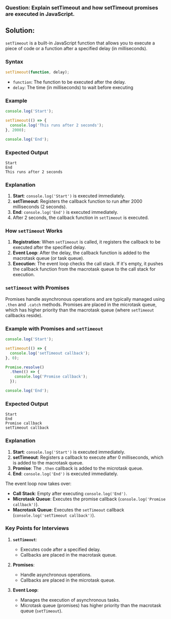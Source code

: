 ### Question: Explain setTimeout and how setTimeout promises are executed in JavaScript.

## Solution:

`setTimeout` is a built-in JavaScript function that allows you to execute a piece of code or a function after a specified delay (in milliseconds).

### Syntax
```js
setTimeout(function, delay);
```

- `function`: The function to be executed after the delay.
- `delay`: The time (in milliseconds) to wait before executing

### Example
```js
console.log('Start');

setTimeout(() => {
  console.log('This runs after 2 seconds');
}, 2000);

console.log('End');
```

### Expected Output
```
Start
End
This runs after 2 seconds
```

### Explanation
1. **Start**: `console.log('Start')` is executed immediately.
2. **setTimeout**: Registers the callback function to run after 2000 milliseconds (2 seconds).
3. **End**: `console.log('End')` is executed immediately.
4. After 2 seconds, the callback function in `setTimeout` is executed.

### How `setTimeout` Works

1. **Registration**: When `setTimeout` is called, it registers the callback to be executed after the specified delay.
2. **Event Loop**: After the delay, the callback function is added to the macrotask queue (or task queue).
3. **Execution**: The event loop checks the call stack. If it's empty, it pushes the callback function from the macrotask queue to the call stack for execution.

### `setTimeout` with Promises

Promises handle asynchronous operations and are typically managed using `.then` and `.catch` methods. Promises are placed in the microtask queue, which has higher priority than the macrotask queue (where `setTimeout` callbacks reside).

### Example with Promises and `setTimeout`
```js
console.log('Start');

setTimeout(() => {
  console.log('setTimeout callback');
}, 0);

Promise.resolve()
  .then(() => {
    console.log('Promise callback');
  });

console.log('End');
```

### Expected Output
```
Start
End
Promise callback
setTimeout callback
```

### Explanation
1. **Start**: `console.log('Start')` is executed immediately.
2. **setTimeout**: Registers a callback to execute after 0 milliseconds, which is added to the macrotask queue.
3. **Promise**: The `.then` callback is added to the microtask queue.
4. **End**: `console.log('End')` is executed immediately.

The event loop now takes over:

- **Call Stack**: Empty after executing `console.log('End')`.
- **Microtask Queue**: Executes the promise callback (`console.log('Promise callback')`).
- **Macrotask Queue**: Executes the `setTimeout` callback (`console.log('setTimeout callback')`).

### Key Points for Interviews

1. **`setTimeout`**:
   - Executes code after a specified delay.
   - Callbacks are placed in the macrotask queue.

2. **Promises**:
   - Handle asynchronous operations.
   - Callbacks are placed in the microtask queue.

3. **Event Loop**:
   - Manages the execution of asynchronous tasks.
   - Microtask queue (promises) has higher priority than the macrotask queue (`setTimeout`).
